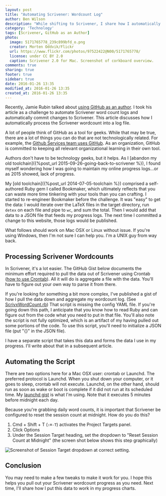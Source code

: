 ```yaml
---
layout: post
title: "Automating Scrivener: Wordcount Log"
author: Ben Wilson
description: "While shifting to Scrivener, I share how I automatically update my word count log out of Scrivener."
category: 'Technology'
tags: [Scrivener, GitHub as an Author]
photo:
  image: 5171765778_239c899bfd_o.png
  creator: Morten Oddvik/Flickr
  url: https://www.flickr.com/photos/97522422@N00/5171765778/
  license: under CC BY 2.0
  caption: Scrivener 2.0 for Mac. Screenshot of corkboard overview.
comments: true
sharing: true
footer: true
sidebar: true
date: 2016-01-26 13:35
modified_at: 2016-01-26 13:35
created_at: 2016-01-26 13:35
---
```


Recently, Jamie Rubin talked about [using GitHub as an author](http://www.jamierubin.net/2015/12/22/tracking-the-things-i-make-with-github/). I took his article as a challenge to automate Scrivener word count logs and automatically commit changes to Scrivener. This article discusses how I automatically process the Scrivener wordcount into a log file.

<!-- more -->

A lot of people think of GitHub as a tool for geeks. While that may be true, there are a lot of things you can do that are not technologically related. For example, the [Github Services team uses GitHub](https://github.com/blog/2093-how-the-services-team-uses-github). As an organization, GitHub is committed to keeping all relevant organizational learning in their own tool.

Authors don't have to be technology geeks, but it helps. As I [abandon my old toolchain]({%post_url 2015-09-26-going-back-to-scrivener %}), I found myself wondering how I was going to maintain my online progress logs...or as 2015 showed, lack of progress.

My [old toolchain]({%post_url 2014-07-05-toolchain %}) comprised a self-authored Ruby gem I called Bookmaker, which ultimately reflects that you can waste more time tinkering with your tools than you can crafting. I started to re-engineer Bookmaker before the challenge. It was "easy" to get the data: I would iterate over the LaTeX files in the target directory, run `detex` on each file and pipe to `wc`, and sum the total. Then I would add that data to a JSON file that feeds my progress logs. The next time I committed a change to this website, those logs would be published.

What follows should work on Mac OSX or Linux without issue. If you're using Windows, then I'm not sure I can help you. I'm a UNIX guy from way back.

## Processing Scrivener Wordcounts

In Scrivener, it's a lot easier. The GitHub Gist below documents the minimum effort required to pull the data out of Scrivener using Crontab ([how to use Crontab](http://artoflinux.blogspot.com/2009/08/cron-jobs-tutorial-for-beginners.html)). All it will do is aggregate a file with the data. You'll have to figure out your own way to parse it from there.

<script src="https://gist.github.com/Merovex/38a5d12dcf043be97c9e.js"></script>

If you're looking for something a bit more complex, I've published a gist of how I pull the data down and aggregate my wordcount log. (See [ScrivxWordCount.rb](https://gist.github.com/Merovex/7acfee745aaf7b8d3fbe)) That script is missing the config YAML file. If you're going down this path, I anticipate that you know how to read Ruby and can figure out from the code what you need to put in that file. You'll also note the script is not fully optimized, which is an artifact of my having pulled out some portions of the code. To use this script, you'll need to initialize a JSON file (put "{}" in the JSON file).

I have a separate script that takes this data and forms the data I use in my progress. I'll write about that in a subsequent article.

## Automating the Script

There are two options here for a Mac OSX user: crontab or Launchd. The preferred protocol is Launchd. When you shut down your computer, or it goes to sleep, crontab will not execute. Launchd, on the other hand, should run as soon as wake or boot is complete if it did not run at its scheduled time. My [launchd gist](https://gist.github.com/Merovex/ec3e95b6821181e247e8) is what I'm using. Note that it executes 5 minutes before midnight each day.

Because you're grabbing daily word counts, it is important that Scrivener be configured to reset the session count at midnight. How do you do this?

1. Cmd + Shift + T (`⇧⌘-T`) activates the Project Targets panel.
2. Click Options
3. Under the Session Target heading, set the dropdown to "Reset Session Count at Midnight" (the screen shot below shows this step graphically)

![Screenshot of Session Target dropdown at correct setting.](https://dausha.s3.amazonaws.com/images/articles/1aLBsQ4nt3VEdDioFjKbcy1B8gk26pDwTLdFbMKWpls.png)

## Conclusion

You may need to make a few tweaks to make it work for you. I hope this helps you pull out your Scrivener wordcount progress as you need. Next time, I'll share how I put this data to work in my progress charts.
